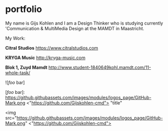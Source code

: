 # portfolio
My name is Gijs Kohlen and I am a Design Thinker who is studying currently 'Communication &amp; MultiMedia Design at the MAMDT in Maastricht.

My Work:

<strong>Citral Studios</strong>
https://www.citralstudios.com

<strong>KRYGA Music</strong>
http://kryga-music.com

<strong>Blok 1, Zuyd Mamdt</strong>
http://www.student-1840649kohl.mamdt.com/11-whole-task/

![*foo* bar]

[*foo* bar]: https://github.githubassets.com/images/modules/logos_page/GitHub-Mark.png <"https://github.com/Gijskohlen-cmd"> "title"

<img src="https://github.githubassets.com/images/modules/logos_page/GitHub-Mark.png" <"https://github.com/Gijskohlen-cmd">
